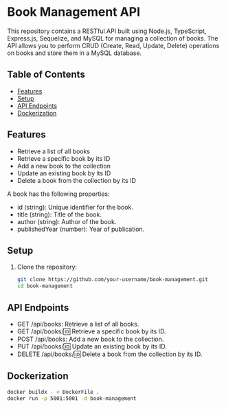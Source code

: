 # Book Management API

This repository contains a RESTful API built using Node.js, TypeScript, Express.js, Sequelize, and MySQL for managing a collection of books. The API allows you to perform CRUD (Create, Read, Update, Delete) operations on books and store them in a MySQL database.

## Table of Contents

- [Features](#features)
- [Setup](#setup)
- [API Endpoints](#api-endpoints)
- [Dockerization](#dockerization)

## Features

- Retrieve a list of all books
- Retrieve a specific book by its ID
- Add a new book to the collection
- Update an existing book by its ID
- Delete a book from the collection by its ID

A book has the following properties:

- id (string): Unique identifier for the book.
- title (string): Title of the book.
- author (string): Author of the book.
- publishedYear (number): Year of publication.

## Setup

1. Clone the repository:

   ```bash
   git clone https://github.com/your-username/book-management.git
   cd book-management

## API Endpoints
- GET /api/books: Retrieve a list of all books.
- GET /api/books/:id: Retrieve a specific book by its ID.
- POST /api/books: Add a new book to the collection.
- PUT /api/books/:id: Update an existing book by its ID.
- DELETE /api/books/:id: Delete a book from the collection by its ID.

## Dockerization

 ```bash
docker buildx - < DockerFile .
docker run -p 5001:5001 -d book-management
